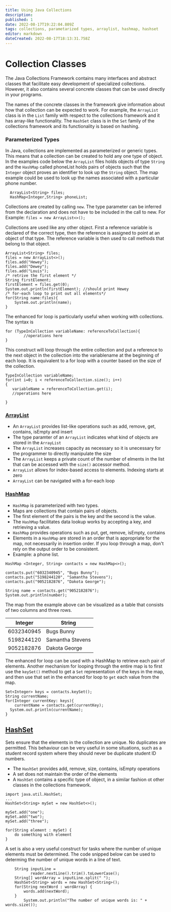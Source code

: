 ```yaml
---
title: Using Java Collections
description: 
published: 1
date: 2022-08-17T19:22:04.809Z
tags: collections, parametarized types, arraylist, hashmap, hashset
editor: markdown
dateCreated: 2022-08-17T18:13:31.758Z
---
```


# Collection Classes

The Java Collections Framework contains many interfaces and abstract classes that facilitate easy development of specialized collections.  However, it also contains several concrete classes that can be used directly in your programs.

The names of the concrete classes in the framework give information about how that collection can be expected to work. For example, the `ArrayList` class is in the `List` family with respect to the collections framework and it has array-like functionality. The `HashSet` class is in the `Set` family of the collections framework and its functionality is based on hashing.

### Parameterized Types
In Java, collections are implemented as parameterized or generic types.   This means that a collection can be created to hold any one type of object. In the examples code below the `ArrayList` files holds objects of type `String` and the `HashMap` called phoneList holds pairs of objects such that the `Integer` object proves an identifier to look up the `String` object. The map example could be used to look up the names associated with a particular phone number.  
```
  ArrayList<String> files;
  HashMap<Integer,String> phoneList;
```
Collections are created by calling `new`.   The type parameter can be inferred from the declaration and does not have to be included in the call to new.   For Example:
`files = new ArrayList<>();`

Collections are used like any other object.  First a reference variable is declared of the correct type, then the reference is assigned to point at an object of that type.  The reference variable is then used to call methods that belong to that object.

```
ArrayList<String> files;
files = new ArrayList<>();
files.add("Hewey");
files.add("Dewey");
files.add("Louis");
/* retrive the first element */
String firstElement;
firstElement = files.get(0);
System.out.println(firstElement); //should print Hewey
/* for-each loop to print out all elements*/
for(String name:files){
	System.out.println(name);
}
```
The enhanced for loop is particularly useful when working with collections.  The syntax is 
```
for (TypeInCollection variableName: referenceToCollection){
		//operations here
}
```
This construct will loop through the entire collection and put a reference to the next object in the collection into the variablename at the beginning of each loop.   It is equivalent to a  for loop with a counter based on the size of the collection.
```
TypeInCollection variableName;
for(int i=0; i < referenceToCollection.size(); i++)
{
   variableName = referenceToCollection.get(i);
   //operations here

}
```

### [ArrayList](http://localhost:8000/docs/api/java.base/java/util/ArrayList.html)

- An `ArrayList` provides list-like operations such as add, remove, get, contains, isEmpty and insert
- The type paramter of an `ArrayList` indicates what kind of objects are stored in the `ArrayList` 
- The `ArrayList`  increases capacity as necessary so it is unecessary for the programmer to directly manipulate the size
- The `ArrayList` keeps a private count of the number of elments in the list that can be accessed with the `size()` accessor method.
- `ArrayList` allows for index-based access to elements. Indexing starts at zero
- `ArrayList` can be navigated with a for-each loop

### [HashMap](http://localhost:8000/docs/api/java.base/java/util/HashMap.html)
- `HashMap` is parameterized with two types.
- Maps are collections that contain pairs of objects.
- The first element of the pairs  is the key and the second is the value.
- The `HashMap` facilitates data lookup works by accepting a key, and retrieving a value.
- `HashMap` provides operations such as put, get, remove, isEmpty, contains
- Elements in a `HashMap` are stored in an order that is appropriate for the map, not necessarily in insertion order.  If you loop through a map, don't rely on the output order to be consistent.
- Example: a phone list.

```
HashMap <Integer, String> contacts = new HashMap<>();

contacts.put("6032340945", "Bugs Bunny");
contacts.put("5198244120", "Samantha Stevens");
contacts.put("9052182876", "Dakota George");

String name = contacts.get("9052182876");
System.out.println(number);
```
The map from the example above can be visualized as a table that consists of two columns and three rows.

| Integer    | String           |
|------------|------------------|
| 6032340945 | Bugs Bunny       |
| 5198244120 | Samantha Stevens |
| 9052182876 | Dakota George    |

The enhanced for loop can be used with a HashMap to retrieve each pair of elements.   Another mechanism for looping through the entire map is to first use the `keySet()` method to get a `Set` representation of the keys in the map, and then use that set in the enhanced for loop to `get` each value from the map.

```
Set<Integer> keys = contacts.keySet();
String currentName;
for(Integer currentKey: keys){
	currentName = contacts.get(currentKey);
  System.out.println(currentName);
}
```

## [HashSet ](http://localhost:8000/docs/api/java.base/java/util/HashSet.html)

Sets ensure that the elements in the collection are unique.  No duplicates are permitted.  This behaviour can be very useful in some situations, such as a student record system where they should never be duplicate student ID numbers.

- The `HashSet` provides add, remove, size, contains, isEmpty operations
- A set does not maintain the order of the elements
- A `HashSet` contains a specific type of object, in a similar fashion ot other classes in the collections framework.

```
import java.util.HashSet;
...
HashSet<String> mySet = new HashSet<>();

mySet.add("one");
mySet.add("two");
mySet.add("three");

for(String element : mySet) {
    do something with element
}

```

A set is also a very useful construct for tasks where the number of unique elements must be determined.  The code snipped below can be used to determing the number of unique words in a line of text.

```
    String inputLine = 
           reader.nextLine().trim().toLowerCase();
    String[] wordArray = inputLine.split(" ");
    HashSet<String> words = new HashSet<String>();
    for(String nextWord : wordArray) {
        words.add(nextWord); 
    }
		System.out.println("The number of unique words is: " + words.size());
```

  